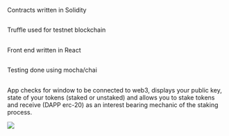 Contracts written in Solidity
##
Truffle used for testnet blockchain
##
Front end written in React
##
Testing done using mocha/chai
##

App checks for window to be connected to web3, displays your public key, state of your tokens (staked or unstaked) and allows you to stake tokens and receive (DAPP erc-20) as an interest bearing mechanic of the staking process.

<img src="./test.gif" />
